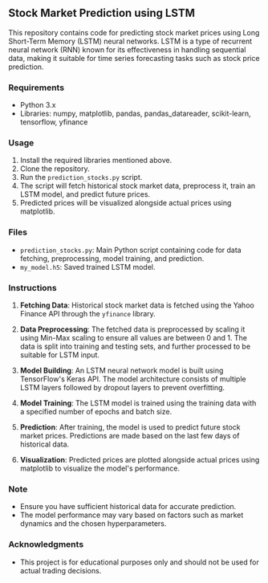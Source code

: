 ## Stock Market Prediction using LSTM

This repository contains code for predicting stock market prices using Long Short-Term Memory (LSTM) neural networks. LSTM is a type of recurrent neural network (RNN) known for its effectiveness in handling sequential data, making it suitable for time series forecasting tasks such as stock price prediction.

### Requirements
- Python 3.x
- Libraries: numpy, matplotlib, pandas, pandas_datareader, scikit-learn, tensorflow, yfinance

### Usage
1. Install the required libraries mentioned above.
2. Clone the repository.
3. Run the `prediction_stocks.py` script.
4. The script will fetch historical stock market data, preprocess it, train an LSTM model, and predict future prices.
5. Predicted prices will be visualized alongside actual prices using matplotlib.

### Files
- `prediction_stocks.py`: Main Python script containing code for data fetching, preprocessing, model training, and prediction.
- `my_model.h5`: Saved trained LSTM model.

### Instructions
1. **Fetching Data**: Historical stock market data is fetched using the Yahoo Finance API through the `yfinance` library.

2. **Data Preprocessing**: The fetched data is preprocessed by scaling it using Min-Max scaling to ensure all values are between 0 and 1. The data is split into training and testing sets, and further processed to be suitable for LSTM input.

3. **Model Building**: An LSTM neural network model is built using TensorFlow's Keras API. The model architecture consists of multiple LSTM layers followed by dropout layers to prevent overfitting.

4. **Model Training**: The LSTM model is trained using the training data with a specified number of epochs and batch size.

5. **Prediction**: After training, the model is used to predict future stock market prices. Predictions are made based on the last few days of historical data.

6. **Visualization**: Predicted prices are plotted alongside actual prices using matplotlib to visualize the model's performance.

### Note
- Ensure you have sufficient historical data for accurate prediction.
- The model performance may vary based on factors such as market dynamics and the chosen hyperparameters.

### Acknowledgments
- This project is for educational purposes only and should not be used for actual trading decisions.
